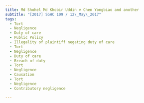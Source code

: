 ```yaml
---
title: Md Shohel Md Khobir Uddin v Chen Yongbiao and another 
subtitle: "[2017] SGHC 109 / 12\_May\_2017"
tags:
  - Tort
  - Negligence
  - Duty of care
  - Public Policy
  - Illegality of plaintiff negating duty of care
  - Tort
  - Negligence
  - Duty of care
  - Breach of duty
  - Tort
  - Negligence
  - Causation
  - Tort
  - Negligence
  - Contributory negligence

---
```


